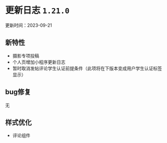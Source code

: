 # 更新日志 `1.21.0`

更新时间：2023-09-21

## 新特性

- 摄影专项投稿
- 个人页增加小程序更新日志
- 暂时取消发帖评论学生认证前提条件（此项将在下版本变成用户学生认证标签显示）

## bug修复

无

## 样式优化

- 评论组件